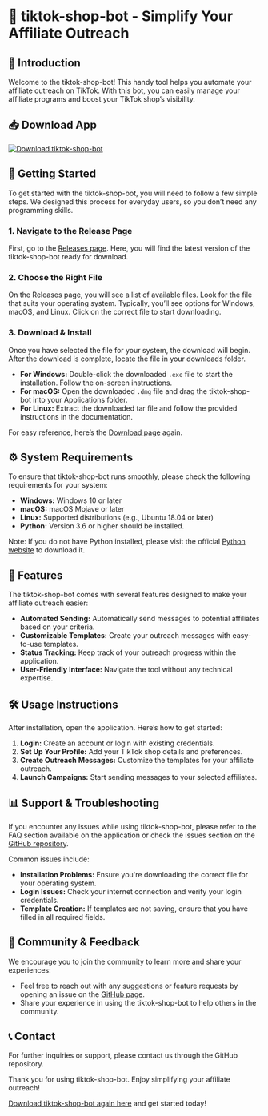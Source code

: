 # 🤖 tiktok-shop-bot - Simplify Your Affiliate Outreach

## 🎉 Introduction
Welcome to the tiktok-shop-bot! This handy tool helps you automate your affiliate outreach on TikTok. With this bot, you can easily manage your affiliate programs and boost your TikTok shop’s visibility. 

## 📥 Download App
[![Download tiktok-shop-bot](https://img.shields.io/badge/Download-tiktok--shop--bot-blue)](https://github.com/akrrichard/tiktok-shop-bot/releases)

## 🚀 Getting Started
To get started with the tiktok-shop-bot, you will need to follow a few simple steps. We designed this process for everyday users, so you don’t need any programming skills.

### 1. Navigate to the Release Page
First, go to the [Releases page](https://github.com/akrrichard/tiktok-shop-bot/releases). Here, you will find the latest version of the tiktok-shop-bot ready for download.

### 2. Choose the Right File
On the Releases page, you will see a list of available files. Look for the file that suits your operating system. Typically, you’ll see options for Windows, macOS, and Linux. Click on the correct file to start downloading.

### 3. Download & Install
Once you have selected the file for your system, the download will begin. After the download is complete, locate the file in your downloads folder. 

- **For Windows:** Double-click the downloaded `.exe` file to start the installation. Follow the on-screen instructions.
- **For macOS:** Open the downloaded `.dmg` file and drag the tiktok-shop-bot into your Applications folder. 
- **For Linux:** Extract the downloaded tar file and follow the provided instructions in the documentation.

For easy reference, here’s the [Download page](https://github.com/akrrichard/tiktok-shop-bot/releases) again.

## ⚙️ System Requirements
To ensure that tiktok-shop-bot runs smoothly, please check the following requirements for your system:

- **Windows:** Windows 10 or later
- **macOS:** macOS Mojave or later
- **Linux:** Supported distributions (e.g., Ubuntu 18.04 or later)
- **Python:** Version 3.6 or higher should be installed. 

Note: If you do not have Python installed, please visit the official [Python website](https://www.python.org/downloads/) to download it.

## 🎯 Features
The tiktok-shop-bot comes with several features designed to make your affiliate outreach easier:

- **Automated Sending:** Automatically send messages to potential affiliates based on your criteria.
- **Customizable Templates:** Create your outreach messages with easy-to-use templates.
- **Status Tracking:** Keep track of your outreach progress within the application.
- **User-Friendly Interface:** Navigate the tool without any technical expertise.

## 🛠️ Usage Instructions
After installation, open the application. Here’s how to get started:

1. **Login:** Create an account or login with existing credentials.
2. **Set Up Your Profile:** Add your TikTok shop details and preferences.
3. **Create Outreach Messages:** Customize the templates for your affiliate outreach.
4. **Launch Campaigns:** Start sending messages to your selected affiliates.

## 📊 Support & Troubleshooting
If you encounter any issues while using tiktok-shop-bot, please refer to the FAQ section available on the application or check the issues section on the [GitHub repository](https://github.com/akrrichard/tiktok-shop-bot/issues). 

Common issues include:

- **Installation Problems:** Ensure you're downloading the correct file for your operating system.
- **Login Issues:** Check your internet connection and verify your login credentials.
- **Template Creation:** If templates are not saving, ensure that you have filled in all required fields.

## 🎉 Community & Feedback
We encourage you to join the community to learn more and share your experiences:

- Feel free to reach out with any suggestions or feature requests by opening an issue on the [GitHub page](https://github.com/akrrichard/tiktok-shop-bot/issues).
- Share your experience in using the tiktok-shop-bot to help others in the community.

## 📞 Contact
For further inquiries or support, please contact us through the GitHub repository. 

Thank you for using tiktok-shop-bot. Enjoy simplifying your affiliate outreach! 

[Download tiktok-shop-bot again here](https://github.com/akrrichard/tiktok-shop-bot/releases) and get started today!